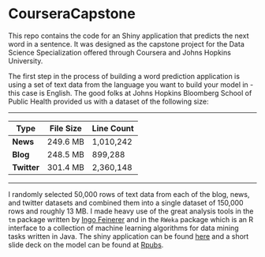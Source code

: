 # CourseraCapstone

This repo contains the code for an Shiny application that predicts the next word in a sentence. It was designed as the capstone project for the Data Science Specialization offered through Coursera and Johns Hopkins University.

The first step in the process of building a word prediction application is using a set of text data from the language you want to build your model in - this case is English. The good folks at Johns Hopkins Bloomberg School of Public Health provided us with a dataset of the following size:

***
Type | File Size | Line Count 
----|----|-----
**News** | 249.6 MB | 1,010,242
**Blog** | 248.5 MB | 899,288
**Twitter**| 301.4 MB | 2,360,148
***

I randomly selected 50,000 rows of text data from each of the blog, news, and twitter datasets and combined them into a single dataset of 150,000 rows and roughly 13 MB. I made heavy use of the great analysis tools in the `tm` package written by [Ingo Feinerer](https://cran.r-project.org/web/packages/tm/vignettes/tm.pdf) and in the `RWeka` package which is an R interface to a collection of machine learning algorithms for data mining tasks written in Java. The shiny application can be found [here]( https://nhsmith85.shinyapps.io/shiny) and a short slide deck on the model can be found at [Rpubs](http://rpubs.com/nhsmith/WebAppSlides).


